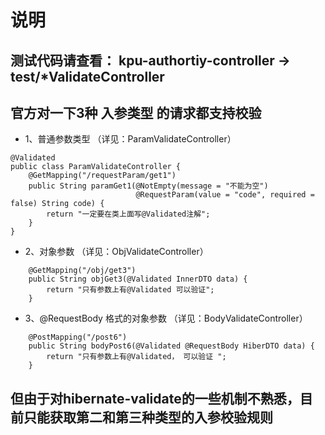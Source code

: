 # 说明

## 测试代码请查看： kpu-authortiy-controller -> test/*ValidateController

## 官方对一下3种 入参类型 的请求都支持校验

- 1、普通参数类型 （详见：ParamValidateController）

```
@Validated
public class ParamValidateController {
    @GetMapping("/requestParam/get1")
    public String paramGet1(@NotEmpty(message = "不能为空")
                            @RequestParam(value = "code", required = false) String code) {
        return "一定要在类上面写@Validated注解";
    }
}
```

- 2、对象参数 （详见：ObjValidateController）

```
    @GetMapping("/obj/get3")
    public String objGet3(@Validated InnerDTO data) {
        return "只有参数上有@Validated 可以验证";
    }
```

- 3、@RequestBody 格式的对象参数 （详见：BodyValidateController）

```
    @PostMapping("/post6")
    public String bodyPost6(@Validated @RequestBody HiberDTO data) {
        return "只有参数上有@Validated， 可以验证 ";
    }
```

## 但由于对hibernate-validate的一些机制不熟悉，目前只能获取第二和第三种类型的入参校验规则
